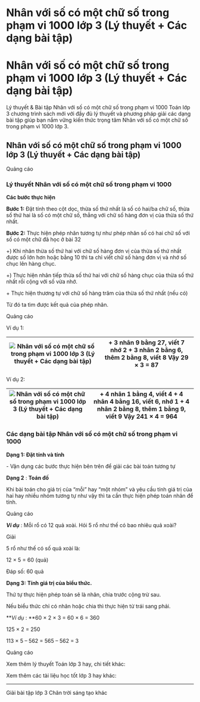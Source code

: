 # Nhân với số có một chữ số trong phạm vi 1000 lớp 3 (Lý thuyết + Các dạng bài tập)

# Nhân với số có một chữ số trong phạm vi 1000 lớp 3 (Lý thuyết + Các dạng bài tập)

Lý thuyết & Bài tập Nhân với số có một chữ số trong phạm vi 1000 Toán lớp 3 chương trình sách mới với đầy đủ lý thuyết và phương pháp giải các dạng bài tập giúp bạn nắm vững kiến thức trọng tâm Nhân với số có một chữ số trong phạm vi 1000 lớp 3.

## Nhân với số có một chữ số trong phạm vi 1000 lớp 3 (Lý thuyết + Các dạng bài tập)

Quảng cáo

### Lý thuyết Nhân với số có một chữ số trong phạm vi 1000

**Các bước thực hiện**

**Bước 1:** Đặt tính theo cột dọc, thừa số thứ nhất là số có hai/ba chữ số, thừa số thứ hai là số có một chữ số, thẳng với chữ số hàng đơn vị của thừa số thứ nhất.

**Bước 2:** Thực hiện phép nhân tương tự như phép nhân số có hai chữ số với số có một chữ đã học ở bài 32

+) Khi nhân thừa số thứ hai với chữ số hàng đơn vị của thừa số thứ nhất được số lớn hơn hoặc bằng 10 thì ta chỉ viết chữ số hàng đơn vị và nhớ số chục lên hàng chục.

+) Thực hiện nhân tiếp thừa số thứ hai với chữ số hàng chục của thừa số thứ nhất rồi cộng với số vừa nhớ. 

\+ Thực hiện thương tự với chữ số hàng trăm của thừa số thứ nhất (nếu có)

Từ đó ta tìm được kết quả của phép nhân.

Quảng cáo

Ví dụ 1:

![Nhân với số có một chữ số trong phạm vi 1000 lớp 3 \(Lý thuyết + Các dạng bài tập\)](https://vietjack.com/toan-3-ct/images/ly-thuyet-nhan-voi-so-co-mot-chu-so-trong-pham-vi-1000.PNG) |  \+ 3 nhân 9 bằng 27, viết 7 nhớ 2 \+ 3 nhân 2 bằng 6, thêm 2 bằng 8, viết 8 Vậy 29 × 3 = 87  
---|---  
  
Ví dụ 2:

![Nhân với số có một chữ số trong phạm vi 1000 lớp 3 \(Lý thuyết + Các dạng bài tập\)](https://vietjack.com/toan-3-ct/images/ly-thuyet-nhan-voi-so-co-mot-chu-so-trong-pham-vi-1000.PNG) |  \+ 4 nhân 1 bằng 4, viết 4 \+ 4 nhân 4 bằng 16, viết 6, nhớ 1 \+ 4 nhân 2 bằng 8, thêm 1 bằng 9, viết 9 Vậy 241 × 4 = 964  
---|---  
  
### Các dạng bài tập Nhân với số có một chữ số trong phạm vi 1000

**Dạng 1: Đặt tính và tính**

\- Vận dụng các bước thực hiện bên trên để giải các bài toán tương tự

**Dạng 2** : **Toán đố**

Khi bài toán cho giá trị của “mỗi” hay “một nhóm” và yêu cầu tính giá trị của hai hay nhiều nhóm tương tự như vậy thì ta cần thực hiện phép toán nhân để tính.

Quảng cáo

**_Ví dụ_** : Mỗi rổ có 12 quả xoài. Hỏi 5 rổ như thế có bao nhiêu quả xoài?

Giải

5 rổ như thế có số quả xoài là:

12 × 5 = 60 (quả)

Đáp số: 60 quả

**Dạng 3:** **Tính giá trị của biểu thức.**

Thứ tự thực hiện phép toán sẽ là nhân, chia trước cộng trừ sau.

Nếu biểu thức chỉ có nhân hoặc chia thì thực hiện từ trái sang phải.

**_Ví dụ_ : **60 × 2 × 3 = 60 × 6 = 360

125 × 2 = 250

113 × 5 – 562 = 565 – 562 = 3

Quảng cáo

Xem thêm lý thuyết Toán lớp 3 hay, chi tiết khác:

Xem thêm các tài liệu học tốt lớp 3 hay khác:

* * *

Giải bài tập lớp 3 Chân trời sáng tạo khác
